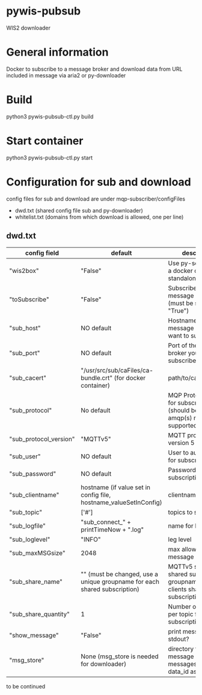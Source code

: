 # pywis-pubsub
WIS2 downloader

# General information
Docker to subscribe to a message broker and download data from URL included in message via aria2 or py-downloader

# Build
python3 pywis-pubsub-ctl.py build

# Start container
python3 pywis-pubsub-ctl.py start

# Configuration for sub and download
config files for sub and download are under mqp-subscriber/configFiles
- dwd.txt (shared config file sub and py-downloader)
- whitelist.txt (domains from which download is allowed, one per line)

## dwd.txt

config field | default | description | example
-------------|---------|-------------|--------
"wis2box" | "False" | Use py-scripts inside a docker container or standalone | "True" (if inside docker container)
"toSubscribe" | "False" | Subscribe to a message broker (must be set to "True") | "True"
"sub_host" | NO default | Hostname of the message broker you want to subscribe to | "oflkd011.dwd.de"
"sub_port" | NO default | Port of the message broker you want to subscribe to | "8883"
"sub_cacert" | "/usr/src/sub/caFiles/ca-bundle.crt" (for docker container) | path/to/cacert_file.crt
"sub_protocol" | No default | MQP Protocol to use for subscrption (should be "mqtts", amqp(s) not supported) | "mqtts"
"sub_protocol_version" | "MQTTv5" | MQTT protocol version 5 or 3.1.1 | "MQTTv5"
"sub_user" | NO default | User to authenticate for subscription |
"sub_password" | NO default | Password for subscription |
"sub_clientname" | hostname (if value set in config file, hostname_valueSetInConfig) | clientname | "wis2box_mqp-subscriber"
"sub_topic" | ['#'] | topics to subscribe to | ["cache/v04/#"]
"sub_logfile" | "sub_connect_" + printTimeNow + ".log" | name for logfile | "/usr/src/sub/logs/dwd.log"
"sub_loglevel" | "INFO" | leg level | "INFO"
"sub_maxMSGsize" | 2048 | max allowed message size | 2048
"sub_share_name" | "" (must be changed, use a unique groupname for each shared subscription) | MQTTv5 supports shared subscriptions, groupname for all clients sharing a subscription | "wis2box_mygroupname" (change to own uinque groupname)
"sub_share_quantity" | 1 | Number of clients per topic for shared subscriptions | 5 
"show_message" | "False" | print messages to stdout? | "False"
"msg_store" | None (msg_store is needed for downloader) | directory for message store (write messages with data_id as files) | "/usr/src/sub/msg_store/"




to be continued

